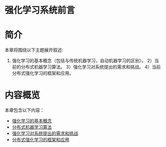 <!--Copyright © Microsoft Corporation. All rights reserved.
  适用于[License](https://github.com/microsoft/AI-System/blob/main/LICENSE)版权许可-->


  # 强化学习系统前言

  # 简介 

本章将围绕以下主题展开叙述:
1) 强化学习的基本概念（包括与传统机器学习，自动机器学习的区别）。
2）当前的分布式机器学习算法。 
3）强化学习对系统提出的需求和挑战。
4）当前分布式强化学习的框架和应用。

# 内容概览

本章包含以下内容：

- [强化学习的基本概念](13.1-强化学习的基本概念.md) 	
- [分布式机器学习算法](13.2-分布式机器学习算法.md) 	
- [强化学习对系统提出的需求和挑战](13.3-强化学习对系统提出的需求和挑战.md)
- [分布式强化学习的框架和应用](13.4-分布式强化学习的框架和应用.md)

